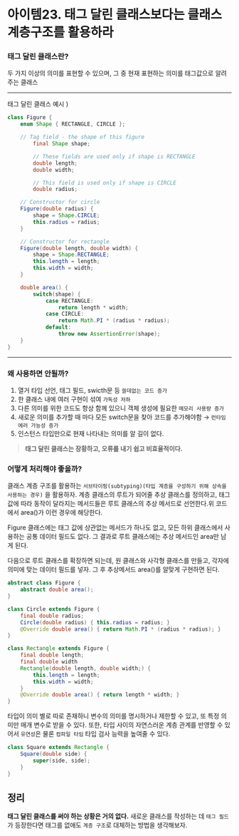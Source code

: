 # 아이템23. 태그 달린 클래스보다는 클래스 계층구조를 활용하라

### 태그 달린 클래스란?

두 가지 이상의 의미를 표현할 수 있으며, 그 중 현재 표현하는 의미를 태그값으로 알려주는 클래스

---

태그 달린 클래스 예시 )

```java
class Figure {
    enum Shape { RECTANGLE, CIRCLE };

    // Tag field - the shape of this figure
		final Shape shape;

		// These fields are used only if shape is RECTANGLE
		double length;
		double width;

		// This field is used only if shape is CIRCLE
		double radius;

    // Constructor for circle
    Figure(double radius) {
	    shape = Shape.CIRCLE;
	    this.radius = radius;
    }

    // Constructor for rectangle
    Figure(double length, double width) {
	    shape = Shape.RECTANGLE;
	    this.length = length;
	    this.width = width;
    }

    double area() {
	    switch(shape) {
	        case RECTANGLE:
		        return length * width;
	        case CIRCLE:
		        return Math.PI * (radius * radius);
	        default:
		        throw new AssertionError(shape);
    }
}
```

---

### 왜 사용하면 안될까?

1. 열거 타입 선언, 태그 필드, swicth문 등 `쓸데없는 코드 증가`
2. 한 클래스 내에 여러 구현이 섞여 `가독성 저하`
3. 다른 의미를 위한 코드도 항상 함께 있으니 객체 생성에 필요한 `메모리 사용량 증가`
4. 새로운 의미를 추가할 때 마다 모든 switch문을 찾아 코드를 추가해야함 → `런타임 에러 가능성 증가`
5. 인스턴스 타입만으로 현재 나타내는 의미를 알 길이 없다.

> **태그 달린 클래스는 장황하고, 오류를 내기 쉽고 비효율적이다.**
> 

### 어떻게 처리해야 좋을까?

클래스 계층 구조를 활용하는 `서브타이핑(subtyping)(타입 계층을 구성하기 위해 상속을 사용하는 경우)` 을 활용하자. 계층 클래스의 루트가 되어줄 추상 클래스를 정의하고, 태그 값에 따라 동작이 달라지는 메서드들은 루트 클래스의 추상 메서드로 선언한다.위 코드에서 area()가 이런 경우에 해당한다.

Figure 클래스에는 태그 값에 상관없는 메서드가 하나도 없고, 모든 하위 클래스에서 사용하는 공통 데이터 필드도 없다. 그 결과로 루트 클래스에는 추상 메서드인 area만 남게 된다.

다음으로 루트 클래스를 확장하면 되는데, 원 클래스와 사각형 클래스를 만들고, 각자에 의미에 맞는 데이터 필드를 넣자. 그 후 추상메서드 area()를 알맞게 구현하면 된다.

```java
abstract class Figure {
    abstract double area();
}

class Circle extends Figure {
    final double radius;
    Circle(double radius) { this.radius = radius; }
    @Override double area() { return Math.PI * (radius * radius); }
}

class Rectangle extends Figure {
    final double length;
    final double width
    Rectangle(double length, double width;) {
	    this.length = length;
	    this.width = width;
    }
    @Override double area() { return length * width; }
}
```

타입이 의미 별로 따로 존재하니 변수의 의미를 명시하거나 제한할 수 있고, 또 특정 의미만 매개 변수로 받을 수 있다. 또한, 타입 사이의 자연스러운 계층 관계를 반영할 수 있어서 `유연성`은 물론 `컴파일 타임` 타입 검사 능력을 높여줄 수 있다.

```java
class Square extends Rectangle {
    Square(double side) {
	    super(side, side);
    }
}
```

## 정리

**태그 달린 클래스를 써야 하는 상황은 거의 없다.** 새로운 클래스를 작성하는 데 `태그 필드`가 등장한다면 태그를 없애도 `계층 구조`로 대체하는 방법을 생각해보자.
